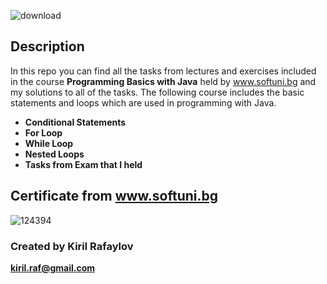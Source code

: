 ![download](https://user-images.githubusercontent.com/120650256/208385967-841e4379-1de7-4309-8cc5-3e7b546d613c.jpeg)
 

## __**Description**__


In this repo you can find all the tasks from lectures and exercises included in the course __Programming Basics with Java__ held by www.softuni.bg and my solutions to all of the tasks. The following course includes the basic statements and loops which are used in programming with Java.

- __Conditional Statements__
- __For Loop__
- __While Loop__
- __Nested Loops__
- __Tasks from Exam that I held__




## __**Certificate from www.softuni.bg**__
                                                                
                                                                
                                                                
![124394](https://user-images.githubusercontent.com/120650256/208386678-d1ef8716-d4fa-4574-870a-8a589c013eec.png)



### Created by __**Kiril Rafaylov**__ 


**kiril.raf@gmail.com**
